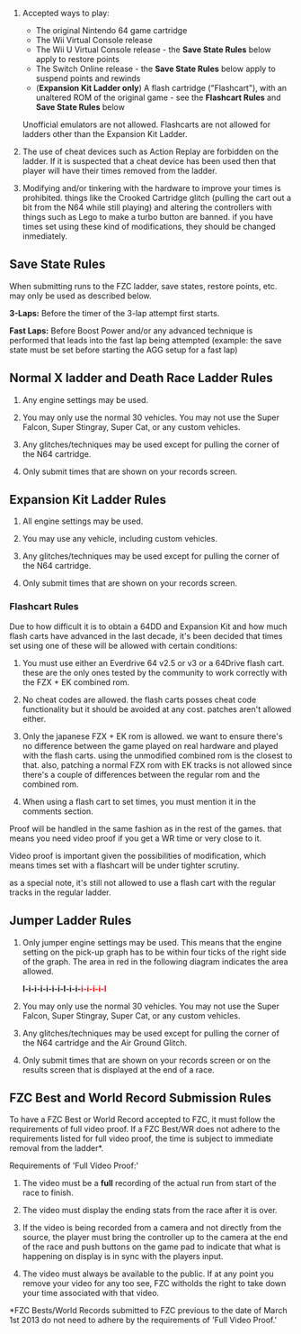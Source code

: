1. Accepted ways to play:

    - The original Nintendo 64 game cartridge
    - The Wii Virtual Console release
    - The Wii U Virtual Console release - the **Save State Rules** below apply to restore points
    - The Switch Online release - the **Save State Rules** below apply to suspend points and rewinds
    - (**Expansion Kit Ladder only**) A flash cartridge ("Flashcart"), with an unaltered ROM of the original game - see the **Flashcart Rules** and **Save State Rules** below

    Unofficial emulators are not allowed. Flashcarts are not allowed for ladders other than the Expansion Kit Ladder.

1. The use of cheat devices such as Action Replay are forbidden on the ladder. If it is suspected that a cheat device has been used then that player will have their times removed from the ladder.

1. Modifying and/or tinkering with the hardware to improve your times is prohibited. things like the Crooked Cartridge glitch (pulling the cart out a bit from the N64 while still playing) and altering the controllers with things such as Lego to make a turbo button are banned. if you have times set using these kind of modifications, they should be changed inmediately.


## Save State Rules

When submitting runs to the FZC ladder, save states, restore points, etc. may only be used as described below.

**3-Laps:** Before the timer of the 3-lap attempt first starts.

**Fast Laps:** Before Boost Power and/or any advanced technique is performed that leads into the fast lap being attempted (example: the save state must be set before starting the AGG setup for a fast lap)


## Normal X ladder and Death Race Ladder Rules

1. Any engine settings may be used.

1. You may only use the normal 30 vehicles. You may not use the Super Falcon, Super Stingray, Super Cat, or any custom vehicles.

1. Any glitches/techniques may be used except for pulling the corner of the N64 cartridge.

1. Only submit times that are shown on your records screen.


## Expansion Kit Ladder Rules

1. All engine settings may be used.

1. You may use any vehicle, including custom vehicles.

1. Any glitches/techniques may be used except for pulling the corner of the N64 cartridge.

1. Only submit times that are shown on your records screen.

### Flashcart Rules

Due to how difficult it is to obtain a 64DD and Expansion Kit and how much flash carts have advanced in the last decade, it's been decided that times set using one of these will be allowed with certain conditions:

1. You must use either an Everdrive 64 v2.5 or v3 or a 64Drive flash cart. these are the only ones tested by the community to work correctly with the FZX + EK combined rom.

1. No cheat codes are allowed. the flash carts posses cheat code functionality but it should be avoided at any cost. patches aren't allowed either.

1. Only the japanese FZX + EK rom is allowed. we want to ensure there's no difference between the game played on real hardware and played with the flash carts. using the unmodified combined rom is the closest to that. also, patching a normal FZX rom with EK tracks is not allowed since there's a couple of differences between the regular rom and the combined rom.

1. When using a flash cart to set times, you must mention it in the comments section.

Proof will be handled in the same fashion as in the rest of the games. that means you need video proof if you get a WR time or very close to it.

Video proof is important given the possibilities of modification, which means times set with a flashcart will be under tighter scrutiny.

as a special note, it's still not allowed to use a flash cart with the regular tracks in the regular ladder.


## Jumper Ladder Rules

1. Only jumper engine settings may be used. This means that the engine setting on the pick-up graph has to be within four ticks of the right side of the graph. The area in red in the following diagram indicates the area allowed.

    **I-i-i-i-i-i-i-I-i-i-<span style=color:rgb(255,0,0)>i-i-i-i-I</span>**

1. You may only use the normal 30 vehicles. You may not use the Super Falcon, Super Stingray, Super Cat, or any custom vehicles.

1. Any glitches/techniques may be used except for pulling the corner of the N64 cartridge and the Air Ground Glitch.

1. Only submit times that are shown on your records screen or on the results screen that is displayed at the end of a race.


## FZC Best and World Record Submission Rules

To have a FZC Best or World Record accepted to FZC, it must follow the requirements of full video proof. If a FZC Best/WR does not adhere to the requirements listed for full video proof, the time is subject to immediate removal from the ladder\*.

Requirements of 'Full Video Proof:'

1. The video must be a **full** recording of the actual run from start of the race to finish.

1. The video must display the ending stats from the race after it is over.

1. If the video is being recorded from a camera and not directly from the source, the player must bring the controller up to the camera at the end of the race and push buttons on the game pad to indicate that what is happening on display is in sync with the players input.

1. The video must always be available to the public. If at any point you remove your video for any too see, FZC witholds the right to take down your time associated with that video.

\*FZC Bests/World Records submitted to FZC previous to the date of March 1st 2013 do not need to adhere by the requirements of 'Full Video Proof.'
